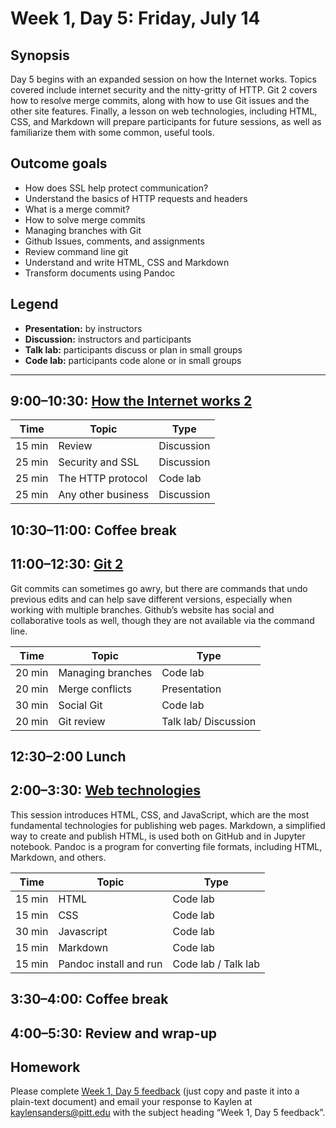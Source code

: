 # Week 1, Day 5: Friday, July 14

## Synopsis

Day 5 begins with an expanded session on how the Internet works.  Topics covered include internet security and the nitty-gritty of HTTP.  Git 2 covers how to resolve merge commits, along with how to use Git issues and the other site features.  Finally, a lesson on web technologies, including HTML, CSS, and Markdown will prepare participants for future sessions, as well as familiarize them with some common, useful tools.  

## Outcome goals
* How does SSL help protect communication?
* Understand the basics of HTTP requests and headers
* What is a merge commit?
* How to solve merge commits
* Managing branches with Git
* Github Issues, comments, and assignments
* Review command line git
* Understand and write HTML, CSS and Markdown
* Transform documents using Pandoc

## Legend

* **Presentation:** by instructors
* **Discussion:** instructors and participants
* **Talk lab:** participants discuss or plan in small groups
* **Code lab:** participants code alone or in small groups

______

## 9:00–10:30: [How the Internet works 2](internet_2.md)


Time | Topic | Type
---- | ----  | ----
15 min | Review | Discussion
25 min | Security and SSL | Discussion
25 min | The HTTP protocol | Code lab
25 min | Any other business | Discussion

## 10:30–11:00: Coffee break

## 11:00–12:30: [Git 2](git_tutorial_part_2.md)

Git commits can sometimes go awry, but there are commands that undo previous edits and can help save different versions, especially when working with multiple branches.  Github’s website has social and collaborative tools as well, though they are not available via the command line.

Time | Topic | Type
---- | ----  | ----
20 min | Managing branches| Code lab
20 min | Merge conflicts | Presentation
30 min | Social Git | Code lab
20 min | Git review | Talk lab/ Discussion

## 12:30–2:00 Lunch

## 2:00–3:30: [Web technologies](web_technologies.md)

This session introduces HTML, CSS, and JavaScript, which are the most fundamental technologies for publishing web pages. Markdown, a simplified way to create and publish HTML, is used both on GitHub and in Jupyter notebook. Pandoc is a program for converting file formats, including HTML, Markdown, and others. 

Time | Topic | Type
---- | ---- | ----
15 min | HTML | Code lab
15 min | CSS | Code lab
30 min | Javascript | Code lab
15 min | Markdown | Code lab
15 min | Pandoc install and run | Code lab / Talk lab

## 3:30–4:00: Coffee break

## 4:00–5:30: Review and wrap-up

## Homework

Please complete [Week 1, Day 5 feedback](week_1_day_5_feedback.md) (just copy and paste it into a plain-text document) and email your response to Kaylen at [kaylensanders@pitt.edu](mailto:kaylensanders@pitt.edu) with the subject heading “Week 1, Day 5 feedback”.
